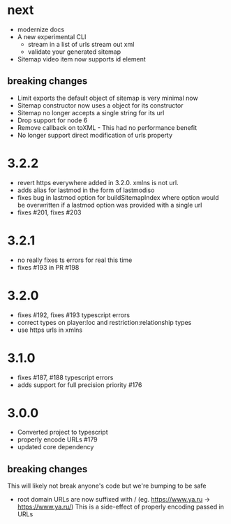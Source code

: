 # next
  - modernize docs
  - A new experimental CLI
    - stream in a list of urls stream out xml
    - validate your generated sitemap
  - Sitemap video item now supports id element
## breaking changes
  - Limit exports the default object of sitemap is very minimal now
  - Sitemap constructor now uses a object for its constructor
  - Sitemap no longer accepts a single string for its url
  - Drop support for node 6
  - Remove callback on toXML - This had no performance benefit
  - No longer support direct modification of urls property
# 3.2.2
  - revert https everywhere added in 3.2.0. xmlns is not url.
  - adds alias for lastmod in the form of lastmodiso
  - fixes bug in lastmod option for buildSitemapIndex where option would be overwritten if a lastmod option was provided with a single url
  - fixes #201, fixes #203
# 3.2.1
  - no really fixes ts errors for real this time
  - fixes #193 in PR #198
# 3.2.0
  - fixes #192, fixes #193 typescript errors
  - correct types on player:loc and restriction:relationship types
  - use https urls in xmlns
# 3.1.0
 - fixes #187, #188 typescript errors
 - adds support for full precision priority #176
# 3.0.0
 - Converted project to typescript
 - properly encode URLs #179
 - updated core dependency
## breaking changes
 This will likely not break anyone's code but we're bumping to be safe
 - root domain URLs are now suffixed with / (eg. https://www.ya.ru -> https://www.ya.ru/) This is a side-effect of properly encoding passed in URLs

